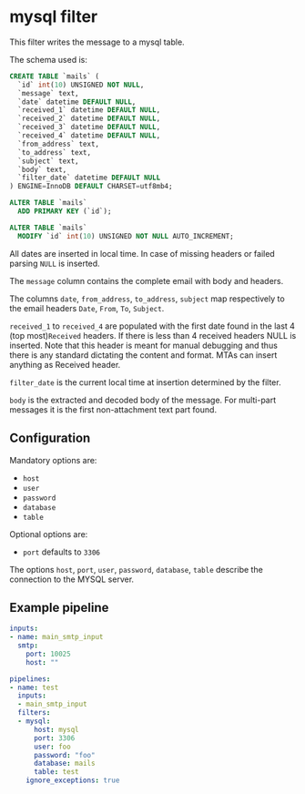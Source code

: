 # mysql filter

This filter writes the message to a mysql table.

The schema used is:

```sql
CREATE TABLE `mails` (
  `id` int(10) UNSIGNED NOT NULL,
  `message` text,
  `date` datetime DEFAULT NULL,
  `received_1` datetime DEFAULT NULL,
  `received_2` datetime DEFAULT NULL,
  `received_3` datetime DEFAULT NULL,
  `received_4` datetime DEFAULT NULL,
  `from_address` text,
  `to_address` text,
  `subject` text,
  `body` text,
  `filter_date` datetime DEFAULT NULL
) ENGINE=InnoDB DEFAULT CHARSET=utf8mb4;

ALTER TABLE `mails`
  ADD PRIMARY KEY (`id`);

ALTER TABLE `mails`
  MODIFY `id` int(10) UNSIGNED NOT NULL AUTO_INCREMENT;
```

All dates are inserted in local time. In case of missing headers or failed parsing
`NULL` is inserted.

The `message` column contains the complete email with body and headers.

The columns `date`, `from_address`, `to_address`, `subject` map respectively to the 
email headers `Date`, `From`, `To`, `Subject`.

`received_1` to `received_4` are populated with the first date found in the last 
4 (top most)`Received` headers. If there is less than 4 received headers NULL 
is inserted. Note that this header is meant for manual debugging and thus 
there is any standard dictating the content and format. MTAs can insert anything 
as Received header.

`filter_date` is the current local time at insertion determined by the filter.

`body` is the extracted and decoded body of the message. 
For multi-part messages it is the first non-attachment text part found.

## Configuration

Mandatory options are:

- `host`
- `user`
- `password`
- `database`
- `table`

Optional options are:

- `port` defaults to `3306`

The options `host`, `port`, `user`, `password`, `database`, `table` describe the 
connection to the MYSQL server.

## Example pipeline

```yaml
inputs:
- name: main_smtp_input
  smtp:
    port: 10025
    host: ""

pipelines:
- name: test
  inputs:
  - main_smtp_input
  filters:
  - mysql:
      host: mysql
      port: 3306
      user: foo
      password: "foo"
      database: mails
      table: test
    ignore_exceptions: true
```

